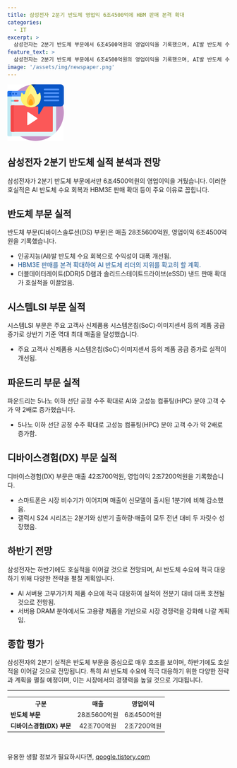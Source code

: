 ```yaml
---
title: 삼성전자 2분기 반도체 영업익 6조4500억에 HBM 판매 본격 확대
categories:
  - IT
excerpt: >
  삼성전자는 2분기 반도체 부문에서 6조4500억원의 영업이익을 기록했으며, AI발 반도체 수요 회복과 5세대 HBM3E 판매 확대로 수익성이 대폭 개선되었다. 반도체 사업을 담당하는 DS 부문의 매출과 영업이익은 호조를 보였으며, 시스템LSI와 파운드리 역시 실적이 개선돼 매출을 증가시켰다. 삼성전자는 하반기에도 호실적을 기대하며, AI 반도체 수요 대응을 위해 HBM 생산 능력을 확충하고, 고용량 제품과 QLC SSD 라인업을 강화할 계획이다. 또한, 갤럭시 AI를 적용한 새 제품 출시로 휴대폰 부문의 성장세를 이끌 계획이다.
feature_text: >
  삼성전자는 2분기 반도체 부문에서 6조4500억원의 영업이익을 기록했으며, AI발 반도체 수요 회복과 5세대 HBM3E 판매 확대로 수익성이 대폭 개선되었다. 반도체 사업을 담당하는 DS 부문의 매출과 영업이익은 호조를 보였으며, 시스템LSI와 파운드리 역시 실적이 개선돼 매출을 증가시켰다. 삼성전자는 하반기에도 호실적을 기대하며, AI 반도체 수요 대응을 위해 HBM 생산 능력을 확충하고, 고용량 제품과 QLC SSD 라인업을 강화할 계획이다. 또한, 갤럭시 AI를 적용한 새 제품 출시로 휴대폰 부문의 성장세를 이끌 계획이다.
image: '/assets/img/newspaper.png'
---
```


<p><img src="/assets/img/news.png" alt="rentncar 속보" /></p>

<h2>삼성전자 2분기 반도체 실적 분석과 전망</h2>

<p data-ke-size="size16">삼성전자가 2분기 반도체 부문에서만 6조4500억원의 영업이익을 거뒀습니다. 이러한 호실적은 AI 반도체 수요 회복과 HBM3E 판매 확대 등이 주요 이유로 꼽힙니다.</p>

<h2>반도체 부문 실적</h2>

<p data-ke-size="size16">반도체 부문(디바이스솔루션(DS) 부문)은 매출 28조5600억원, 영업이익 6조4500억원을 기록했습니다.</p>

<ul>
    <li>인공지능(AI)발 반도체 수요 회복으로 수익성이 대폭 개선됨.</li>
    <li><span style="color: #1a5490;">HBM3E 판매를 본격 확대하여 AI 반도체 리더의 지위를 확고히 할 계획.</span></li>
    <li>더블데이터레이트(DDR)5 D램과 솔리드스테이트드라이브(eSSD) 낸드 판매 확대가 호실적을 이끌었음.</li>
</ul>

<h2>시스템LSI 부문 실적</h2>

<p data-ke-size="size16">시스템LSI 부문은 주요 고객사 신제품용 시스템온칩(SoC)·이미지센서 등의 제품 공급 증가로 상반기 기준 역대 최대 매출을 달성했습니다.</p>

<ul>
    <li>주요 고객사 신제품용 시스템온칩(SoC)·이미지센서 등의 제품 공급 증가로 실적이 개선됨.</li>
</ul>

<h2>파운드리 부문 실적</h2>

<p data-ke-size="size16">파운드리는 5나노 이하 선단 공정 수주 확대로 AI와 고성능 컴퓨팅(HPC) 분야 고객 수가 약 2배로 증가했습니다.</p>

<ul>
    <li>5나노 이하 선단 공정 수주 확대로 고성능 컴퓨팅(HPC) 분야 고객 수가 약 2배로 증가함.</li>
</ul>

<h2>디바이스경험(DX) 부문 실적</h2>

<p data-ke-size="size16">디바이스경험(DX) 부문은 매출 42조700억원, 영업이익 2조7200억원을 기록했습니다.</p>

<ul>
    <li>스마트폰은 시장 비수기가 이어지며 매출이 신모델이 출시된 1분기에 비해 감소했음.</li>
    <li>갤럭시 S24 시리즈는 2분기와 상반기 출하량·매출이 모두 전년 대비 두 자릿수 성장했음.</li>
</ul>

<h2>하반기 전망</h2>

<p data-ke-size="size16">삼성전자는 하반기에도 호실적을 이어갈 것으로 전망되며, AI 반도체 수요에 적극 대응하기 위해 다양한 전략을 펼칠 계획입니다.</p>

<ul>
    <li>AI 서버용 고부가가치 제품 수요에 적극 대응하여 실적이 전분기 대비 대폭 호전될 것으로 전망됨.</li>
    <li>서버용 DRAM 분야에서도 고용량 제품을 기반으로 시장 경쟁력을 강화해 나갈 계획임.</li>
</ul>

<h2>종합 평가</h2>

<p data-ke-size="size16">삼성전자의 2분기 실적은 반도체 부문을 중심으로 매우 호조를 보이며, 하반기에도 호실적을 이어갈 것으로 전망됩니다. 특히 AI 반도체 수요에 적극 대응하기 위한 다양한 전략과 계획을 펼칠 예정이며, 이는 시장에서의 경쟁력을 높일 것으로 기대됩니다.</p>

<hr>

<table>
    <tr>
        <th>구분</th>
        <th>매출</th>
        <th>영업이익</th>
    </tr>
    <tr>
        <td><b>반도체 부문</b></td>
        <td style="text-align: center;">28조5600억원</td>
        <td style="text-align: center;">6조4500억원</td>
    </tr>
    <tr>
        <td><b>디바이스경험(DX) 부문</b></td>
        <td style="text-align: center;">42조700억원</td>
        <td style="text-align: center;">2조7200억원</td>
    </tr>
</table>

<p data-ke-size="size16">&nbsp;</p>
유용한 생활 정보가 필요하시다면, <a href="https://qoogle.tistory.com" rel="dofollow">qoogle.tistory.com</a>


